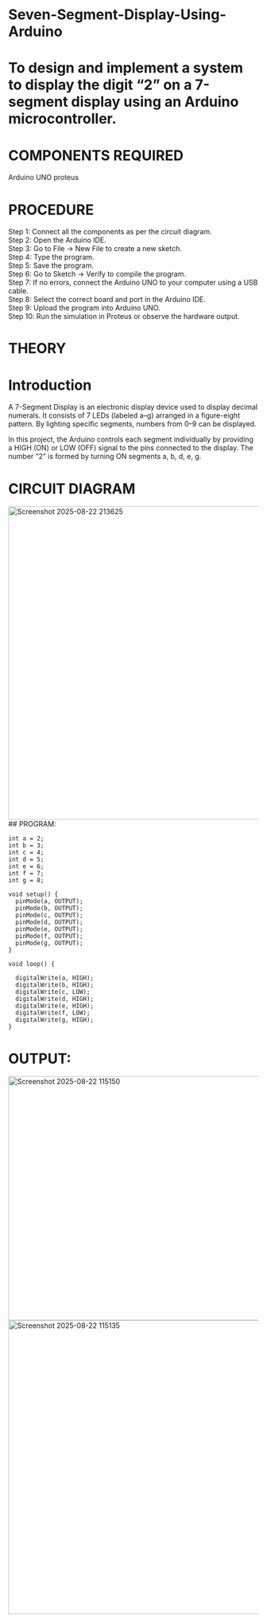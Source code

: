 # Seven-Segment-Display-Using-Arduino
# To design and implement a system to display the digit “2” on a 7-segment display using an Arduino microcontroller.
# COMPONENTS REQUIRED
Arduino UNO
proteus
# PROCEDURE

Step 1: Connect all the components as per the circuit diagram. </br>
Step 2: Open the Arduino IDE. </br>
Step 3: Go to File → New File to create a new sketch. </br>
Step 4: Type the program. </br>
Step 5: Save the program. </br>
Step 6: Go to Sketch → Verify to compile the program. </br>
Step 7: If no errors, connect the Arduino UNO to your computer using a USB cable. </br>
Step 8: Select the correct board and port in the Arduino IDE. </br>
Step 9: Upload the program into Arduino UNO. </br>
Step 10: Run the simulation in Proteus or observe the hardware output. </br>

# THEORY
# Introduction

A 7-Segment Display is an electronic display device used to display decimal numerals. It consists of 7 LEDs (labeled a–g) arranged in a figure-eight pattern. By lighting specific segments, numbers from 0–9 can be displayed.

In this project, the Arduino controls each segment individually by providing a HIGH (ON) or LOW (OFF) signal to the pins connected to the display. The number “2” is formed by turning ON segments a, b, d, e, g.

 # CIRCUIT DIAGRAM
 <img width="1012" height="629" alt="Screenshot 2025-08-22 213625" src="https://github.com/user-attachments/assets/4a3bcc1a-0aa7-443d-97e0-d9ebdf5acbde" />
## PROGRAM:

```
int a = 2;
int b = 3;
int c = 4;
int d = 5;
int e = 6;
int f = 7;
int g = 8;

void setup() {
  pinMode(a, OUTPUT);
  pinMode(b, OUTPUT);
  pinMode(c, OUTPUT);
  pinMode(d, OUTPUT);
  pinMode(e, OUTPUT);
  pinMode(f, OUTPUT);
  pinMode(g, OUTPUT);
}

void loop() {
  
  digitalWrite(a, HIGH);
  digitalWrite(b, HIGH);
  digitalWrite(c, LOW);
  digitalWrite(d, HIGH);
  digitalWrite(e, HIGH);
  digitalWrite(f, LOW);
  digitalWrite(g, HIGH);
}

```
# OUTPUT:
<img width="948" height="490" alt="Screenshot 2025-08-22 115150" src="https://github.com/user-attachments/assets/8bc8ded7-8c53-454f-8c43-0502a448626e" />

<img width="1105" height="590" alt="Screenshot 2025-08-22 115135" src="https://github.com/user-attachments/assets/11878fe0-75ae-4336-a303-b4ef06734fa3" />
